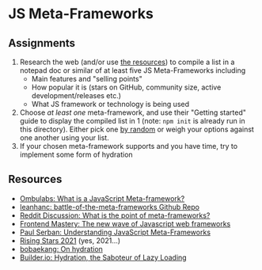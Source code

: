 # JS Meta-Frameworks

## Assignments
1. Research the web (and/or use [the resources](#resources)) to compile a list in a notepad doc or similar of at least five JS Meta-Frameworks including
    - Main features and "selling points"
    - How popular it is (stars on GitHub, community size, active development/releases etc.)
    - What JS framework or technology is being used
2. Choose *at least one* meta-framework, and use their "Getting started" guide to display the compiled list in 1 (note: `npm init` is already run in this directory). Either pick one [by random](https://www.random.org/lists/) or weigh your options against one another using your list.
3. If your chosen meta-framework supports and you have time, try to implement some form of hydration

## Resources
- [Ombulabs: What is a JavaScript Meta-framework?](https://www.ombulabs.com/blog/javascript/what-is-a-javascript-meta-framework.html)
- [leanhanc: battle-of-the-meta-frameworks Github Repo](https://github.com/leanhanc/battle-of-the-meta-frameworks)
- [Reddit Discussion: What is the point of meta-frameworks?](https://www.reddit.com/r/webdev/comments/12ewzhb/what_is_the_point_of_metaframeworks/)
- [Frontend Mastery: The new wave of Javascript web frameworks](https://frontendmastery.com/posts/the-new-wave-of-javascript-web-frameworks/)
- [Paul Serban: Understanding JavaScript Meta-Frameworks](https://paulserban.eu/blog/post/understanding-javascript-meta-frameworks-a-comprehensive-guide-for-developers/)
- [Rising Stars 2021](https://risingstars.js.org/2021/en) (yes, 2021...)
- [bobaekang: On hydration](https://bobaekang.com/blog/on-hydration-a-non-technical-perspective/)
- [Builder.io: Hydration, the Saboteur of Lazy Loading](https://www.builder.io/blog/hydration-sabotages-lazy-loading)